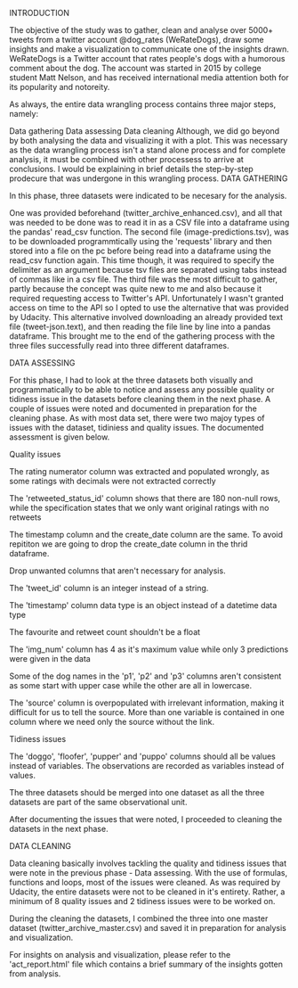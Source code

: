 INTRODUCTION

The objective of the study was to gather, clean and analyse over 5000+ tweets from a twitter account @dog_rates (WeRateDogs), draw some insights and make a visualization to communicate one of the insights drawn. WeRateDogs is a Twitter account that rates people's dogs with a humorous comment about the dog. The account was started in 2015 by college student Matt Nelson, and has received international media attention both for its popularity and notoreity.

As always, the entire data wrangling process contains three major steps, namely:

Data gathering
Data assessing
Data cleaning Although, we did go beyond by both analysing the data and visualizing it with a plot. This was necessary as the data wrangling process isn't a stand alone process and for complete analysis, it must be combined with other processess to arrive at conclusions. I would be explaining in brief details the step-by-step prodecure that was undergone in this wrangling process.
DATA GATHERING

In this phase, three datasets were indicated to be necesary for the analysis.

One was provided beforehand (twitter_archive_enhanced.csv), and all that was needed to be done was to read it in as a CSV file into a dataframe using the pandas' read_csv function. The second file (image-predictions.tsv), was to be downloaded programmtically using the 'requests' library and then stored into a file on the pc before being read into a dataframe using the read_csv function again. This time though, it was required to specify the delimiter as an argument because tsv files are separated using tabs instead of commas like in a csv file. The third file was the most difficult to gather, partly because the concept was quite new to me and also because it required requesting access to Twitter's API. Unfortunately I wasn't granted access on time to the API so I opted to use the alternative that was provided by Udacity. This alternative involved downloading an already provided text file (tweet-json.text), and then reading the file line by line into a pandas dataframe. This brought me to the end of the gathering process with the three files successfully read into three different dataframes.

DATA ASSESSING

For this phase, I had to look at the three datasets both visually and programmatically to be able to notice and assess any possible quality or tidiness issue in the datasets before cleaning them in the next phase. A couple of issues were noted and documented in preparation for the cleaning phase. As with most data set, there were two majoy types of issues with the dataset, tidiniess and quality issues. The documented assessment is given below.

Quality issues

The rating numerator column was extracted and populated wrongly, as some ratings with decimals were not extracted correctly

The 'retweeted_status_id' column shows that there are 180 non-null rows, while the specification states that we only want original ratings with no retweets

The timestamp column and the create_date column are the same. To avoid repititon we are going to drop the create_date column in the thrid dataframe.

Drop unwanted columns that aren't necessary for analysis.

The 'tweet_id' column is an integer instead of a string.

The 'timestamp' column data type is an object instead of a datetime data type

The favourite and retweet count shouldn't be a float

The 'img_num' column has 4 as it's maximum value while only 3 predictions were given in the data

Some of the dog names in the 'p1', 'p2' and 'p3' columns aren't consistent as some start with upper case while the other are all in lowercase.

The 'source' column is overpopulated with irrelevant information, making it difficult for us to tell the source. More than one variable is contained in one column where we need only the source without the link.

Tidiness issues

The 'doggo', 'floofer', 'pupper' and 'puppo' columns should all be values instead of variables. The observations are recorded as variables instead of values.

The three datasets should be merged into one dataset as all the three datasets are part of the same observational unit.

After documenting the issues that were noted, I proceeded to cleaning the datasets in the next phase.

DATA CLEANING

Data cleaning basically involves tackling the quality and tidiness issues that were note in the previous phase - Data assessing. With the use of formulas, functions and loops, most of the issues were cleaned. As was required by Udacity, the entire datasets were not to be cleaned in it's entirety. Rather, a minimum of 8 quality issues and 2 tidiness issues were to be worked on.

During the cleaning the datasets, I combined the three into one master dataset (twitter_archive_master.csv) and saved it in preparation for analysis and visualization.

For insights on analysis and visualization, please refer to the 'act_report.html' file which contains a brief summary of the insights gotten from analysis.
